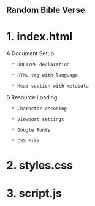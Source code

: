 ## Random Bible Verse

# 1.  index.html

  A Document Setup

      * DOCTYPE declaration

      * HTML tag with language

      * Head section with metadata

  B Resource Loading

      * Character encoding

      * Viewport settings

      * Google Fonts

      * CSS File

# 2.  styles.css

# 3.  script.js